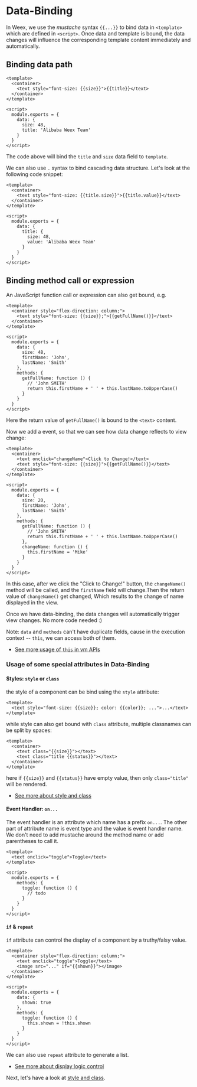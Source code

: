 # Data-Binding

In Weex, we use the *mustache* syntax `{{...}}` to bind data in `<template>` which are defined in `<script>`. Once data and template is bound, the data changes will influence the corresponding template content immediately and automatically.

## Binding data path

```
<template>
  <container>
    <text style="font-size: {{size}}">{{title}}</text>
  </container>
</template>

<script>
  module.exports = {
    data: {
      size: 48,
      title: 'Alibaba Weex Team'
    }
  }
</script>
```

The code above will bind the `title` and `size` data field to `template`.

We can also use `.` syntax to bind cascading data structure. Let's look at the following code snippet:

```
<template>
  <container>
    <text style="font-size: {{title.size}}">{{title.value}}</text>
  </container>
</template>

<script>
  module.exports = {
    data: {
      title: {
        size: 48,
        value: 'Alibaba Weex Team'
      }
    }
  }
</script>
```

## Binding method call or expression

An JavaScript function call or expression can also get bound, e.g.

```
<template>
  <container style="flex-direction: column;">
    <text style="font-size: {{size}};">{{getFullName()}}</text>
  </container>
</template>

<script>
  module.exports = {
    data: {
      size: 48,
      firstName: 'John',
      lastName: 'Smith'
    },
    methods: {
      getFullName: function () {
        // 'John SMITH'
        return this.firstName + ' ' + this.lastName.toUpperCase()
      }
    }
  }
</script>
```

Here the return value of `getFullName()` is bound to the `<text>` content.

Now we add a event, so that we can see how data change reflects to view change:

```
<template>
  <container>
    <text onclick="changeName">Click to Change!</text>
    <text style="font-size: {{size}}">{{getFullName()}}</text>
  </container>
</template>

<script>
  module.exports = {
    data: {
      size: 20,
      firstName: 'John',
      lastName: 'Smith'
    },
    methods: {
      getFullName: function () {
        // 'John SMITH'
        return this.firstName + ' ' + this.lastName.toUpperCase()
      },
      changeName: function () {
        this.firstName = 'Mike'
      }
    }
  }
</script>
```

In this case, after we click the "Click to Change!" button, the `changeName()` method will be called, and the `firstName` field will change.Then the return value of `changeName()` get changed, Which results to the change of name displayed in the view.

Once we have data-binding, the data changes will automatically trigger view changes. No more code needed :)

Note: `data` and `methods` can't have duplicate fields, cause in the execution context -- `this`, we can access both of them.

* [See more usage of `this` in vm APIs](/references/api.md)

### Usage of some special attributes in Data-Binding

#### Styles: `style` or `class`

the style of a component can be bind using the `style` attribute:

```
<template>
  <text style="font-size: {{size}}; color: {{color}}; ...">...</text>
</template>
```

while style can also get bound with `class` attribute, multiple classnames can be split by spaces:

```
<template>
  <container>
    <text class="{{size}}"></text>
    <text class="title {{status}}"></text>
  </container>
</template>
```

here if `{{size}}` and `{{status}}` have empty value, then only `class="title"` will be rendered.

* [See more about style and class](/syntax/style-n-class.md)

#### Event Handler: `on...`

The event handler is an attribute which name has a prefix `on...`. The other part of attribute name is event type and the value is event handler name. We don't need to add mustache around the method name or add parentheses to call it.

```
<template>
  <text onclick="toggle">Toggle</text>
</template>

<script>
  module.exports = {
    methods: {
      toggle: function () {
        // todo
      }
    }
  }
</script>
```

#### `if` & `repeat`

`if` attribute can control the display of a component by a truthy/falsy value.

```
<template>
  <container style="flex-direction: column;">
    <text onclick="toggle">Toggle</text>
    <image src="..." if="{{shown}}"></image>
  </container>
</template>

<script>
  module.exports = {
    data: {
      shown: true
    },
    methods: {
      toggle: function () {
        this.shown = !this.shown
      }
    }
  }
</script>
```

We can also use `repeat` attribute to generate a list.

* [See more about display logic control](/syntax/display-logic.md)

Next, let's have a look at [style and class](/syntax/style-n-class.md).

